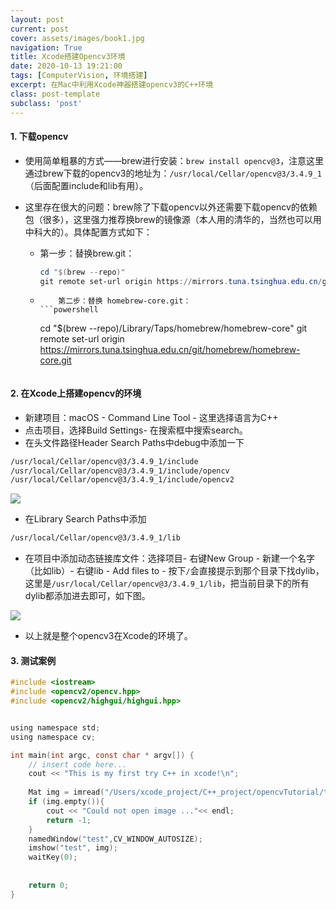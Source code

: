 ```yaml
---
layout: post
current: post
cover: assets/images/book1.jpg
navigation: True
title: Xcode搭建Opencv3环境
date: 2020-10-13 19:21:00
tags: [ComputerVision, 环境搭建]
excerpt: 在Mac中利用Xcode神器搭建opencv3的C++环境
class: post-template
subclass: 'post'
---
```




#### 1. 下载opencv

* 使用简单粗暴的方式——brew进行安装：`brew install opencv@3`，注意这里通过brew下载的opencv3的地址为：`/usr/local/Cellar/opencv@3/3.4.9_1`（后面配置include和lib有用）。

* 这里存在很大的问题：brew除了下载opencv以外还需要下载opencv的依赖包（很多），这里强力推荐换brew的镜像源（本人用的清华的，当然也可以用中科大的）。具体配置方式如下：
  * 第一步：替换brew.git：

    ```powershell
    cd "$(brew --repo)"
    git remote set-url origin https://mirrors.tuna.tsinghua.edu.cn/git/homebrew/brew.git
    ```

  * 		第二步：替换 homebrew-core.git：
		```powershell
    cd "$(brew --repo)/Library/Taps/homebrew/homebrew-core"
    git remote set-url origin https://mirrors.tuna.tsinghua.edu.cn/git/homebrew/homebrew-core.git
    ```

#### 2. 在Xcode上搭建opencv的环境

* 新建项目：macOS - Command Line Tool - 这里选择语言为C++
* 点击项目，选择Build Settings- 在搜索框中搜索search。
* 在头文件路径Header Search Paths中debug中添加一下

```bash
/usr/local/Cellar/opencv@3/3.4.9_1/include
/usr/local/Cellar/opencv@3/3.4.9_1/include/opencv
/usr/local/Cellar/opencv@3/3.4.9_1/include/opencv2
```

![](https://tva1.sinaimg.cn/large/007S8ZIlgy1gjo3k6yqj6j31qa0ssaow.jpg)

* 在Library Search Paths中添加

```bash
/usr/local/Cellar/opencv@3/3.4.9_1/lib
```

* 在项目中添加动态链接库文件：选择项目- 右键New Group - 新建一个名字（比如lib）- 右键lib - Add files to - 按下`/`会直接提示到那个目录下找dylib，这里是`/usr/local/Cellar/opencv@3/3.4.9_1/lib`，把当前目录下的所有dylib都添加进去即可，如下图。

![](https://tva1.sinaimg.cn/large/007S8ZIlgy1gjo3v21p6hj31q80f2tap.jpg)

* 以上就是整个opencv3在Xcode的环境了。

#### 3. 测试案例

```C
#include <iostream>
#include <opencv2/opencv.hpp>
#include <opencv2/highgui/highgui.hpp>


using namespace std;
using namespace cv;

int main(int argc, const char * argv[]) {
    // insert code here...
    cout << "This is my first try C++ in xcode!\n";
    
    Mat img = imread("/Users/xcode_project/C++_project/opencvTutorial/test.jpeg");
    if (img.empty()){
        cout << "Could not open image ..."<< endl;
        return -1;
    }
    namedWindow("test",CV_WINDOW_AUTOSIZE);
    imshow("test", img);
    waitKey(0);
    
    
    return 0;
}
```

